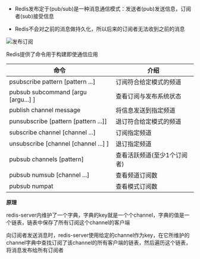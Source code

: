 * Redis发布定于(pub/sub)是一种消息通信模式：发送者(pub)发送信息，订阅者(sub)接受信息

* Redis不会对之前的消息做持久化，所以后来的订阅者无法收到之前的消息

![发布订阅](D:\桌面\Notes\Notes\数据库\Redis\p\发布订阅.png)



Redis提供了命令用于构建即使通信应用

| 命令                                 | 介绍                        |
| ------------------------------------ | --------------------------- |
| psubscribe pattern [pattern ...]     | 订阅符合给定模式的频道      |
| pubsub subcommand [argu [argu...] ]  | 查看订阅与发布系统状态      |
| publish channel message              | 将信息发送到指定频道        |
| punsubscribe [pattern [pattern ...]] | 退订符合给定模式的频道      |
| subscribe channel [channel ...]      | 订阅指定频道                |
| unsubscribe [channel [channel ...] ] | 退订指定频道                |
| pubsub channels [pattern]            | 查看活跃频道(至少1个订阅者) |
| pubsub numsub [channel ...]          | 查看频道订阅数              |
| pubsub numpat                        | 查看模式订阅数              |



**原理**

redis-server内维护了一个字典，字典的key就是一个个channel，字典的值是一个链表，链表中保存了所有订阅这个channel的客户端

向订阅者发送消息时，redis-server使用给定的channel作为key，在它所维护的channel字典中查找订阅了该channel的所有客户端的链表，然后遍历这个链表，将消息发布给所有订阅者

